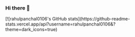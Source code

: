 ### Hi there 👋

<!--
**rahulpanchal0106/rahulpanchal0106** is a ✨ _special_ ✨ repository because its `README.md` (this file) appears on your GitHub profile.

Here are some ideas to get you started:

- 🔭 I’m currently working on ...
- 🌱 I’m currently learning ...
- 👯 I’m looking to collaborate on ...
- 🤔 I’m looking for help with ...
- 💬 Ask me about ...
- 📫 How to reach me: ...
- 😄 Pronouns: ...
- ⚡ Fun fact: ...
-->

<div>
      [![rahulpanchal0106's GitHub stats](https://github-readme-stats.vercel.app/api?username=rahulpanchal0106&?theme=dark_icons=true)
</div>
